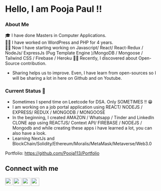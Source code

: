 # Hello, I am Pooja Paul !!  <img src="https://github.com/TheDudeThatCode/TheDudeThatCode/blob/master/Assets/Hi.gif" width="13px"> 

### About Me
🎓 I have done Masters in Computer Applications. <br/>
👩‍⚖️ I have worked on WordPress and PHP for 4 years. <br> 
👩‍✈️ Now I have starting working on Javascript/ React/ React-Redux / NodeJs/ ExpressJs (Pug Template Engine )/MongoDB / Mongoose / Tailwind CSS / Firebase / Heroku
🤹‍♀️ Recently, I discovered about Open-Source contribution.<br />
 - Sharing helps us to improve. Even, I have learn from open-sources so I will be sharing a lot in here on Github and on Youtube. <br /> 

### Current Status 🎇
- Sometimes I spend time on Leetcode for DSA. Only SOMETIMES !! 😁 <br/>
- I am working on a job portal application using REACT/ NODEJS / EXPRESS/ REDUX / MONGODB / MONGOOSE 
- In the beginning, I created AMAZON / Whatsapp / Tinder and LinkedIn CLONE app using REACTJS/ Context API/ FIREBASE / NODEJS / Mongodb and while creating these apps i have learned a lot, you can also have a look.
- Learning NextJs and BlockChain/Solidity/Ethereum/Moralis/MetaMask/Metaverse/Web3.0

Portfolio: https://github.com/Pooja113/Portfolio


## Connect with me

<a href="https://www.linkedin.com/in/pooja-paul-aa0aaba9/">
  <img align="left" width="24px" src="https://cdn.jsdelivr.net/npm/simple-icons@v3/icons/linkedin.svg"  />
</a>
<a href="https://twitter.com/poojapaul135">
  <img align="left" width="26px" src="https://cdn.jsdelivr.net/npm/simple-icons@v3/icons/twitter.svg" />
</a>
<a href="mailto:poojapaul.92@gmail.com">
  <img align="left" width="26px" src="https://cdn.jsdelivr.net/npm/simple-icons@v3/icons/gmail.svg" />
</a>
<a href="https://www.youtube.com/channel/UCeNQcCZ-XFjGdxSI0K2E_TA">
  <img align="left" width="26px" src="https://cdn.jsdelivr.net/npm/simple-icons@v3/icons/youtube.svg" />
</a>




